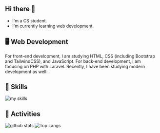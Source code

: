 ## Hi there 👋
- I'm a CS student.
- I'm currently learning web development.

## 🖥️ Web Development
For front-end development, I am studying HTML, CSS (including Bootstrap and TailwindCSS), and JavaScript. 
For back-end development, I am focusing on PHP with Laravel. 
Recently, I have been studying modern development as well.

## 🌱 Skills
<img alt="my skills" src="https://skillicons.dev/icons?theme=dark&perline=7&i=html,css,js,php,laravel,typescript" />

## 💪 Activities
<img alt="github stats" src="https://github-readme-stats-clone-flame.vercel.app/api/top-langs/?username=Aoi3u&layout=compact&exclude_repo=github-readme-stats" /> <img alt="Top Langs" src="https://github-readme-stats-clone-flame.vercel.app/api?username=Aoi3u&layout=compact" />

<!--
**Aoi3u/Aoi3u** is a ✨ _special_ ✨ repository because its `README.md` (this file) appears on your GitHub profile.

Here are some ideas to get you started:

<!--I am currently learning the basics of web development, focusing on both front-end and back-end fundamentals. <br> 
- 🔭 I’m currently working on ...
- 🌱 I’m currently learning 
- 👯 I’m looking to collaborate on ...
- 🤔 I’m looking for help with ...
- 💬 Ask me about ...
- 📫 How to reach me: ...
- 😄 Pronouns: ...
- ⚡ Fun fact: ...
-->

